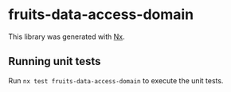 # fruits-data-access-domain

This library was generated with [Nx](https://nx.dev).

## Running unit tests

Run `nx test fruits-data-access-domain` to execute the unit tests.
